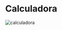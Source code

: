 # Calculadora
![calculadora](https://user-images.githubusercontent.com/28787494/136666405-082c0220-1fb3-4f8e-9758-b965c1ded7c7.png)
